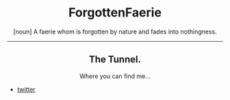<h1 align="center">ForgottenFaerie</h1>
<p align="center">[noun] A faerie whom is forgotten by nature and fades into nothingness.</p>

<hr align="center" />

<h2 align="center">The Tunnel.</h2>
<p align="center">Where you can find me...</p>

- [twitter](https://x.com/mushrroomer)
